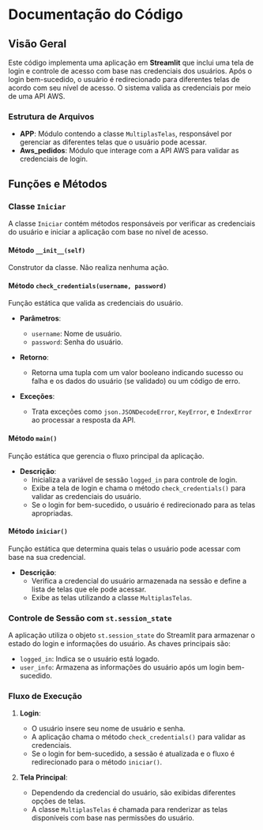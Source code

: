 # Documentação do Código

## Visão Geral

Este código implementa uma aplicação em **Streamlit** que inclui uma tela de login e controle de acesso com base nas credenciais dos usuários. Após o login bem-sucedido, o usuário é redirecionado para diferentes telas de acordo com seu nível de acesso. O sistema valida as credenciais por meio de uma API AWS.

### Estrutura de Arquivos

- **APP**: Módulo contendo a classe `MultiplasTelas`, responsável por gerenciar as diferentes telas que o usuário pode acessar.
- **Aws_pedidos**: Módulo que interage com a API AWS para validar as credenciais de login.

## Funções e Métodos

### Classe `Iniciar`

A classe `Iniciar` contém métodos responsáveis por verificar as credenciais do usuário e iniciar a aplicação com base no nível de acesso.

#### Método `__init__(self)`
Construtor da classe. Não realiza nenhuma ação.

#### Método `check_credentials(username, password)`
Função estática que valida as credenciais do usuário.

- **Parâmetros**:
  - `username`: Nome de usuário.
  - `password`: Senha do usuário.
  
- **Retorno**:
  - Retorna uma tupla com um valor booleano indicando sucesso ou falha e os dados do usuário (se validado) ou um código de erro.

- **Exceções**:
  - Trata exceções como `json.JSONDecodeError`, `KeyError`, e `IndexError` ao processar a resposta da API.

#### Método `main()`
Função estática que gerencia o fluxo principal da aplicação.

- **Descrição**:
  - Inicializa a variável de sessão `logged_in` para controle de login.
  - Exibe a tela de login e chama o método `check_credentials()` para validar as credenciais do usuário.
  - Se o login for bem-sucedido, o usuário é redirecionado para as telas apropriadas.

#### Método `iniciar()`
Função estática que determina quais telas o usuário pode acessar com base na sua credencial.

- **Descrição**:
  - Verifica a credencial do usuário armazenada na sessão e define a lista de telas que ele pode acessar.
  - Exibe as telas utilizando a classe `MultiplasTelas`.

### Controle de Sessão com `st.session_state`

A aplicação utiliza o objeto `st.session_state` do Streamlit para armazenar o estado do login e informações do usuário. As chaves principais são:
- `logged_in`: Indica se o usuário está logado.
- `user_info`: Armazena as informações do usuário após um login bem-sucedido.

### Fluxo de Execução

1. **Login**: 
   - O usuário insere seu nome de usuário e senha.
   - A aplicação chama o método `check_credentials()` para validar as credenciais.
   - Se o login for bem-sucedido, a sessão é atualizada e o fluxo é redirecionado para o método `iniciar()`.

2. **Tela Principal**:
   - Dependendo da credencial do usuário, são exibidas diferentes opções de telas.
   - A classe `MultiplasTelas` é chamada para renderizar as telas disponíveis com base nas permissões do usuário.
